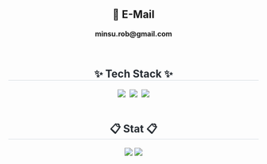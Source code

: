 <div align="center">

  <!-- 📧 Email -->
  <h2>📧 E-Mail </h2>
  <p><strong>minsu.rob@gmail.com</strong></p>
  <br>

  <!-- ✨ Tech Stack ✨ -->
  <h2 style="border-bottom: 1px solid #d8dee4; color: #282d33;">✨ Tech Stack ✨</h2>
  <div>
    <img src="https://img.shields.io/badge/react_native-20232a.svg?style=for-the-badge&logo=react&logoColor=61DAFB" />&nbsp;
    <img src="https://img.shields.io/badge/typescript-3178C6.svg?style=for-the-badge&logo=typescript&logoColor=white" />&nbsp;
    <img src="https://img.shields.io/badge/-NestJs-ea2845?style=for-the-badge&logo=nestjs&logoColor=white" />
  </div>
  <br>

  <!-- 📋 Stat  -->
  <h2 style="border-bottom: 1px solid #d8dee4; color: #282d33;">📋 Stat 📋</h2>

  <img src="http://github-profile-summary-cards.vercel.app/api/cards/stats?username=minsurob&theme=default" />
  <img src="http://github-profile-summary-cards.vercel.app/api/cards/repos-per-language?username=minsurob&theme=default" />

</div>
